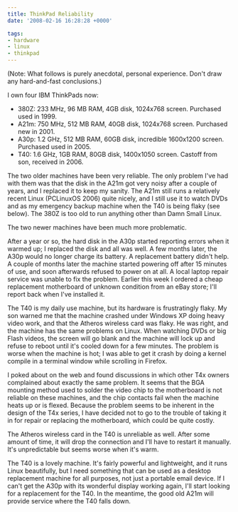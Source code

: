 ```yaml
---
title: ThinkPad Reliability
date: '2008-02-16 16:28:28 +0000'

tags:
- hardware
- linux
- thinkpad
---
```

(Note: What follows is purely anecdotal, personal experience.  Don't draw any hard-and-fast conclusions.)

I own four IBM ThinkPads now:

* 380Z: 233 MHz, 96 MB RAM, 4GB disk, 1024x768 screen.  Purchased used in 1999.
* A21m: 750 MHz, 512 MB RAM, 40GB disk, 1024x768 screen.  Purchased new in 2001.
* A30p: 1.2 GHz, 512 MB RAM, 60GB disk, incredible 1600x1200 screen. Purchased used in 2005.
* T40: 1.6 GHz, 1GB RAM, 80GB disk, 1400x1050 screen. Castoff from son, received in 2006.

The two older machines have been very reliable.  The only problem I've had with them was that the disk in the A21m got very noisy after a couple of years, and I replaced it to keep my sanity.  The A21m still runs a relatively recent Linux (PCLinuxOS 2006) quite nicely, and I still use it to watch DVDs and as my emergency backup machine when the T40 is being flaky (see below).  The 380Z is too old to run anything other than Damn Small Linux.

The two newer machines have been much more problematic.

After a year or so, the hard disk in the A30p started reporting errors when it warmed up; I replaced the disk and all was well.  A few months later, the A30p would no longer charge its battery.  A replacement battery didn't help.  A couple of months later the machine started powering off after 15 minutes of use, and soon afterwards refused to power on at all.  A local laptop  repair service was unable to fix the problem.  Earlier this week I ordered a cheap replacement motherboard of unknown condition from an eBay store; I'll report back when I've installed it.

The T40 is my daily use machine, but its hardware is frustratingly flaky.  My son warned me that the machine crashed under Windows XP doing heavy video work, and that the Atheros wireless card was flaky.  He was right, and the machine has the same problems on Linux.  When watching DVDs or big Flash videos, the screen will go blank and the machine will lock up and refuse to reboot until it's cooled down for a few minutes.  The problem is worse when the machine is hot; I was able to get it crash by doing a kernel compile in a terminal window while scrolling in Firefox.

I poked about on the web and found discussions in which other T4x owners complained about exactly the same problem.  It seems that the BGA mounting method used to solder the video chip to the motherboard is not reliable on these machines, and the chip contacts fail when the machine heats up or is flexed.  Because the problem seems to be inherent in the design of the T4x series, I have decided not to go to the trouble of taking it in for repair or replacing the motherboard, which could be quite costly.

The Atheros wireless card in the T40 is unreliable as well.  After some amount of time, it will drop the connection and I'll have to restart it manually.  It's unpredictable but seems worse when it's warm.

The T40 is a lovely machine.  It's fairly powerful and lightweight, and it runs Linux beautifully, but I need something that can be used as a desktop replacement machine for all purposes, not just a portable email device.  If I can't get the A30p with its wonderful display working again, I'll start looking for a replacement for the T40.  In the meantime, the good old A21m will provide service where the T40 falls down.
